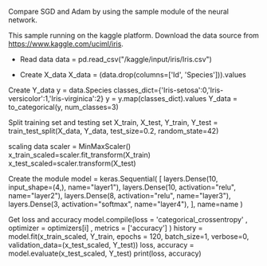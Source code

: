 Compare SGD and Adam by using the sample module of the neural network.

This sample running on the kaggle platform. Download the data source from https://www.kaggle.com/uciml/iris.

- Read data
data = pd.read_csv("/kaggle/input/iris/Iris.csv")

- Create X_data
X_data = (data.drop(columns=['Id', 'Species'])).values

Create Y_data
y = data.Species
classes_dict={'Iris-setosa':0,'Iris-versicolor':1,'Iris-virginica':2}
y = y.map(classes_dict).values
Y_data = to_categorical(y, num_classes=3)


Split training set and testing set
X_train, X_test, Y_train, Y_test = train_test_split(X_data, Y_data, test_size=0.2, random_state=42)

scaling data
scaler = MinMaxScaler()
x_train_scaled=scaler.fit_transform(X_train)
x_test_scaled=scaler.transform(X_test)


Create the module
model = keras.Sequential(
        [
            layers.Dense(10, input_shape=(4,), name="layer1"),
            layers.Dense(10, activation="relu", name="layer2"),
            layers.Dense(8, activation="relu", name="layer3"),
            layers.Dense(3, activation="softmax", name="layer4"),
        ], name=name
    )
 
 
Get loss and accuracy
model.compile(loss = 'categorical_crossentropy' , optimizer = optimizers[i] , metrics = ['accuracy'] )
history = model.fit(x_train_scaled, Y_train, epochs = 120, batch_size=1, verbose=0, validation_data=(x_test_scaled, Y_test))
loss, accuracy = model.evaluate(x_test_scaled, Y_test)
print(loss, accuracy)



